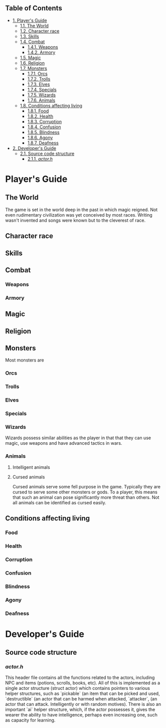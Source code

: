 <div id="table-of-contents">
<h2>Table of Contents</h2>
<div id="text-table-of-contents">
<ul>
<li><a href="#sec-1">1. Player's Guide</a>
<ul>
<li><a href="#sec-1-1">1.1. The World</a></li>
<li><a href="#sec-1-2">1.2. Character race</a></li>
<li><a href="#sec-1-3">1.3. Skills</a></li>
<li><a href="#sec-1-4">1.4. Combat</a>
<ul>
<li><a href="#sec-1-4-1">1.4.1. Weapons</a></li>
<li><a href="#sec-1-4-2">1.4.2. Armory</a></li>
</ul>
</li>
<li><a href="#sec-1-5">1.5. Magic</a></li>
<li><a href="#sec-1-6">1.6. Religion</a></li>
<li><a href="#sec-1-7">1.7. Monsters</a>
<ul>
<li><a href="#sec-1-7-1">1.7.1. Orcs</a></li>
<li><a href="#sec-1-7-2">1.7.2. Trolls</a></li>
<li><a href="#sec-1-7-3">1.7.3. Elves</a></li>
<li><a href="#sec-1-7-4">1.7.4. Specials</a></li>
<li><a href="#sec-1-7-5">1.7.5. Wizards</a></li>
<li><a href="#sec-1-7-6">1.7.6. Animals</a></li>
</ul>
</li>
<li><a href="#sec-1-8">1.8. Conditions affecting living</a>
<ul>
<li><a href="#sec-1-8-1">1.8.1. Food</a></li>
<li><a href="#sec-1-8-2">1.8.2. Health</a></li>
<li><a href="#sec-1-8-3">1.8.3. Corruption</a></li>
<li><a href="#sec-1-8-4">1.8.4. Confusion</a></li>
<li><a href="#sec-1-8-5">1.8.5. Blindness</a></li>
<li><a href="#sec-1-8-6">1.8.6. Agony</a></li>
<li><a href="#sec-1-8-7">1.8.7. Deafness</a></li>
</ul>
</li>
</ul>
</li>
<li><a href="#sec-2">2. Developer's Guide</a>
<ul>
<li><a href="#sec-2-1">2.1. Source code structure</a>
<ul>
<li><a href="#sec-2-1-1">2.1.1. <i>actor.h</i></a></li>
</ul>
</li>
</ul>
</li>
</ul>
</div>
</div>


# Player's Guide<a id="sec-1" name="sec-1"></a>

## The World<a id="sec-1-1" name="sec-1-1"></a>

The game is set in the world deep in the past in which magic
reigned. Not even rudimentary civilization was yet conceived by most
races. Writing wasn't invented and songs were known but to the
cleverest of race.

## Character race<a id="sec-1-2" name="sec-1-2"></a>

## Skills<a id="sec-1-3" name="sec-1-3"></a>

## Combat<a id="sec-1-4" name="sec-1-4"></a>

### Weapons<a id="sec-1-4-1" name="sec-1-4-1"></a>

### Armory<a id="sec-1-4-2" name="sec-1-4-2"></a>

## Magic<a id="sec-1-5" name="sec-1-5"></a>

## Religion<a id="sec-1-6" name="sec-1-6"></a>

## Monsters<a id="sec-1-7" name="sec-1-7"></a>

Most monsters are 

### Orcs<a id="sec-1-7-1" name="sec-1-7-1"></a>

### Trolls<a id="sec-1-7-2" name="sec-1-7-2"></a>

### Elves<a id="sec-1-7-3" name="sec-1-7-3"></a>

### Specials<a id="sec-1-7-4" name="sec-1-7-4"></a>

### Wizards<a id="sec-1-7-5" name="sec-1-7-5"></a>

Wizards possess similar abilities as the player in that that they can
use magic, use weapons and have advanced tactics in wars.

### Animals<a id="sec-1-7-6" name="sec-1-7-6"></a>

1.  Intelligent animals

2.  Cursed animals

    Cursed animals serve some fell purpose in the game. Typically they are
    cursed to serve some other monsters or gods. To a player, this means
    that such an animal can pose significantly more threat than
    others. Not all animals can be identified as cursed easily. 

## Conditions affecting living<a id="sec-1-8" name="sec-1-8"></a>

### Food<a id="sec-1-8-1" name="sec-1-8-1"></a>

### Health<a id="sec-1-8-2" name="sec-1-8-2"></a>

### Corruption<a id="sec-1-8-3" name="sec-1-8-3"></a>

### Confusion<a id="sec-1-8-4" name="sec-1-8-4"></a>

### Blindness<a id="sec-1-8-5" name="sec-1-8-5"></a>

### Agony<a id="sec-1-8-6" name="sec-1-8-6"></a>

### Deafness<a id="sec-1-8-7" name="sec-1-8-7"></a>

# Developer's Guide<a id="sec-2" name="sec-2"></a>

## Source code structure<a id="sec-2-1" name="sec-2-1"></a>

### *actor.h*<a id="sec-2-1-1" name="sec-2-1-1"></a>

This header file contains all the functions related to the actors,
including NPC and items (potions, scrolls, books, etc). All of this is
implemented as a single actor structure (struct actor) which contains
pointers to various helper structures, such as \`pickable\` (an item
that can be picked and used, \`destructible\` (an actor that can be
harmed when attacked, \`attacker\`, (an actor that can
attack. Intelligently or with random motives). There is also an
important \`ai\` helper structure, which, if the actor possesses it,
gives the wearer the ability to have intelligence, perhaps even
increasing one, such as capacity for learning.
